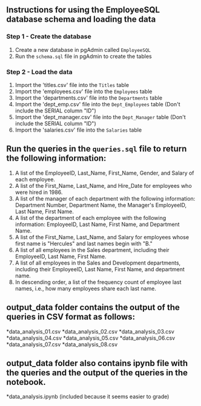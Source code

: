 ## Instructions for using the EmployeeSQL database schema and loading the data

### Step 1 - Create the database 

1. Create a new database in pgAdmin called `EmployeeSQL`
2. Run the `schema.sql` file in pgAdmin to create the tables

### Step 2 - Load the data

1. Import the 'titles.csv' file into the `Titles` table
2. Import the 'employees.csv' file into the `Employees` table
3. Import the 'departments.csv' file into the `Departments` table
4. Import the 'dept_emp.csv' file into the `Dept_Employees` table (Don't include the SERIAL column "ID")
5. Import the 'dept_manager.csv' file into the `Dept_Manager` table (Don't include the SERIAL column "ID")
6. Import the 'salaries.csv' file into the `Salaries` table 

## Run the queries in the `queries.sql` file to return the following information:

1. A list of the EmployeeID, Last_Name, First_Name, Gender, and Salary of each employee.
2. A list of the First_Name, Last_Name, and Hire_Date for employees who were hired in 1986.
3. A list of the manager of each department with the following information: Department Number, Department Name, the Manager's EmployeeID, Last Name, First Name.
4. A list of the department of each employee with the following information: EmployeeID, Last Name, First Name, and Department Name.
5. A list of the First_Name, Last_Name, and Salary for employees whose first name is "Hercules" and last names begin with "B."
6. A list of all employees in the Sales department, including their EmployeeID, Last Name, First Name.
7. A list of all employees in the Sales and Development departments, including their EmployeeID, Last Name, First Name, and department name.
8. In descending order, a list of the frequency count of employee last names, i.e., how many employees share each last name.

## output_data folder contains the output of the queries in CSV format as follows:

*data_analysis_01.csv
*data_analysis_02.csv
*data_analysis_03.csv
*data_analysis_04.csv
*data_analysis_05.csv
*data_analysis_06.csv
*data_analysis_07.csv
*data_analysis_08.csv

## output_data folder also contains ipynb file with the queries and the output of the queries in the notebook.

*data_analysis.ipynb  (included because it seems easier to grade)
